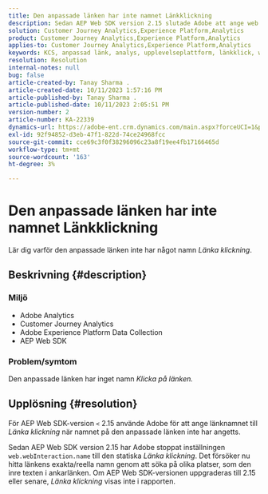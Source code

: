 ```yaml
---
title: Den anpassade länken har inte namnet Länkklickning
description: Sedan AEP Web SDK version 2.15 slutade Adobe att ange web.webInteraction.name som statiskt länkklick.
solution: Customer Journey Analytics,Experience Platform,Analytics
product: Customer Journey Analytics,Experience Platform,Analytics
applies-to: Customer Journey Analytics,Experience Platform,Analytics
keywords: KCS, anpassad länk, analys, upplevelseplattform, länkklick, web SDK, kundreseanalys
resolution: Resolution
internal-notes: null
bug: false
article-created-by: Tanay Sharma .
article-created-date: 10/11/2023 1:57:16 PM
article-published-by: Tanay Sharma .
article-published-date: 10/11/2023 2:05:51 PM
version-number: 2
article-number: KA-22339
dynamics-url: https://adobe-ent.crm.dynamics.com/main.aspx?forceUCI=1&pagetype=entityrecord&etn=knowledgearticle&id=64cd5812-3e68-ee11-9ae7-6045bd0063aa
exl-id: 92f94852-d3eb-47f1-822d-74ce24968fcc
source-git-commit: cce69c3f0f38296096c23a8f19ee4fb17166465d
workflow-type: tm+mt
source-wordcount: '163'
ht-degree: 3%

---
```


# Den anpassade länken har inte namnet Länkklickning


Lär dig varför den anpassade länken inte har något namn *Länka klickning*.

## Beskrivning {#description}


### <b>Miljö</b>

- Adobe Analytics
- Customer Journey Analytics
- Adobe Experience Platform Data Collection
- AEP Web SDK


### <b>Problem/symtom</b>

Den anpassade länken har inget namn *Klicka på länken.*


## Upplösning {#resolution}


För AEP Web SDK-version `<` 2.15 använde Adobe för att ange länknamnet till *Länka klickning* när namnet på den anpassade länken inte har angetts.

Sedan AEP Web SDK version 2.15 har Adobe stoppat inställningen `web.webInteraction.name` till den statiska *Länka klickning*. Det försöker nu hitta länkens exakta/reella namn genom att söka på olika platser, som den inre texten i ankarlänken. Om AEP Web SDK-versionen uppgraderas till 2.15 eller senare, *Länka klickning* visas inte i rapporten.
